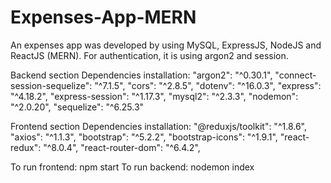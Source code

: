 # Expenses-App-MERN
An expenses app was developed by using MySQL, ExpressJS, NodeJS and ReactJS (MERN). For authentication, it is using argon2 and session.

Backend section
Dependencies installation:
    "argon2": "^0.30.1",
    "connect-session-sequelize": "^7.1.5",
    "cors": "^2.8.5",
    "dotenv": "^16.0.3",
    "express": "^4.18.2",
    "express-session": "^1.17.3",
    "mysql2": "^2.3.3",
    "nodemon": "^2.0.20",
    "sequelize": "^6.25.3"

Frontend section
Dependencies installation:
    "@reduxjs/toolkit": "^1.8.6",
    "axios": "^1.1.3",
    "bootstrap": "^5.2.2",
    "bootstrap-icons": "^1.9.1",
    "react-redux": "^8.0.4",
    "react-router-dom": "^6.4.2",

To run frontend: npm start
To run backend: nodemon index 
